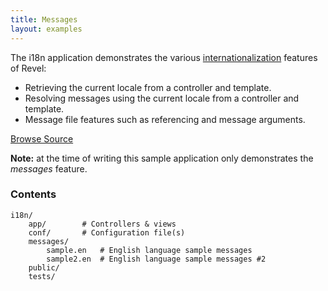 ```yaml
---
title: Messages
layout: examples
---
```


The i18n application demonstrates the various [internationalization](/manual/i18n-messages.html) features of Revel:

* Retrieving the current locale from a controller and template.
* Resolving messages using the current locale from a controller and template.
* Message file features such as referencing and message arguments.

<a class="btn btn-success btn-sm" href="https://github.com/revel/examples/tree/master/i18n" role="button"><span class="glyphicon glyphicon-floppy-disk" aria-hidden="true"></span> Browse Source</a>


<div class="alert alert-info"><strong>Note:</strong> at the time of writing this sample application only demonstrates the <em>messages</em> feature.</div>

### Contents

	i18n/
		app/		# Controllers & views
		conf/		# Configuration file(s)
		messages/
			sample.en 	# English language sample messages
			sample2.en 	# English language sample messages #2
		public/
		tests/
